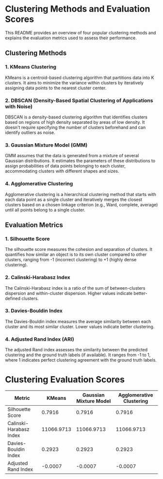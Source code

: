 # Clustering Methods and Evaluation Scores

This README provides an overview of four popular clustering methods and explains the evaluation metrics used to assess their performance.

## Clustering Methods

### 1. KMeans Clustering
KMeans is a centroid-based clustering algorithm that partitions data into K clusters. It aims to minimize the variance within clusters by iteratively assigning data points to the nearest cluster center.

### 2. DBSCAN (Density-Based Spatial Clustering of Applications with Noise)
DBSCAN is a density-based clustering algorithm that identifies clusters based on regions of high density separated by areas of low density. It doesn't require specifying the number of clusters beforehand and can identify outliers as noise.

### 3. Gaussian Mixture Model (GMM)
GMM assumes that the data is generated from a mixture of several Gaussian distributions. It estimates the parameters of these distributions to assign probabilities of data points belonging to each cluster, accommodating clusters with different shapes and sizes.

### 4. Agglomerative Clustering
Agglomerative clustering is a hierarchical clustering method that starts with each data point as a single cluster and iteratively merges the closest clusters based on a chosen linkage criterion (e.g., Ward, complete, average) until all points belong to a single cluster.

## Evaluation Metrics

### 1. Silhouette Score
The silhouette score measures the cohesion and separation of clusters. It quantifies how similar an object is to its own cluster compared to other clusters, ranging from -1 (incorrect clustering) to +1 (highly dense clustering).

### 2. Calinski-Harabasz Index
The Calinski-Harabasz index is a ratio of the sum of between-clusters dispersion and within-cluster dispersion. Higher values indicate better-defined clusters.

### 3. Davies-Bouldin Index
The Davies-Bouldin index measures the average similarity between each cluster and its most similar cluster. Lower values indicate better clustering.

### 4. Adjusted Rand Index (ARI)
The adjusted Rand index assesses the similarity between the predicted clustering and the ground truth labels (if available). It ranges from -1 to 1, where 1 indicates perfect clustering agreement with the ground truth labels.

# Clustering Evaluation Scores

| Metric                     | KMeans     | Gaussian Mixture Model | Agglomerative Clustering  |
|----------------------------|------------|------------------------|---------------------------|
| Silhouette Score           | 0.7916     | 0.7916                 | 0.7916                    |
| Calinski-Harabasz Index    | 11066.9713 | 11066.9713             | 11066.9713                |
| Davies-Bouldin Index       | 0.2923     | 0.2923                 | 0.2923                    |
| Adjusted Rand Index        | -0.0007    | -0.0007                | -0.0007                   |
